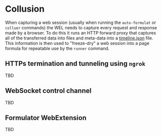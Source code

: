 # Collusion

When capturing a web session (usually when running the `auto-formulat` or `colluer` commands) the WEL needs to capture every request and response made by a browser. To do this it runs an HTTP forward proxy that captures all of the transferred data into files and meta-data into a [timeline.json](CAPTURE_SYNTAX.md) file. This information is then used to "freeze-dry" a web session into a page formula for repeatable use by the `runner` command.

## HTTPs termination and tunneling using `ngrok`

TBD

## WebSocket control channel

TBD

## Formulator WebExtension

TBD
